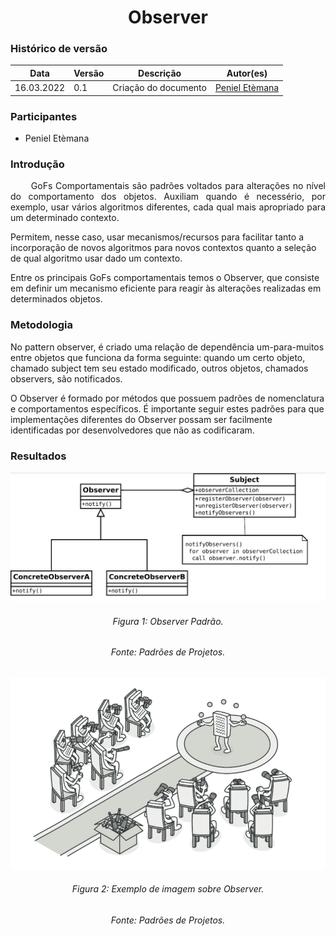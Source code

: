 # <center> Observer

### Histórico de versão<br>

| Data       | Versão | Descrição            | Autor(es)  |
| ---------- | ------ | -------------------- | ---------- |
| 16.03.2022 | 0.1    | Criação do documento | [Peniel Etèmana](https://github.com/zpeniel09) |

### Participantes

- Peniel Etèmana 

### Introdução

<p align="justify">&emsp;&emsp;
GoFs Comportamentais são padrões voltados para alterações no nível do comportamento dos objetos. Auxiliam quando é necessério, por exemplo, usar vários algoritmos diferentes, cada qual mais apropriado para um determinado contexto. 

Permitem, nesse caso, usar mecanismos/recursos para facilitar tanto a incorporação de novos algoritmos para 
novos contextos quanto a seleção de qual algoritmo usar dado um contexto.

Entre os principais GoFs comportamentais temos o Observer, que consiste em definir um mecanismo eficiente para reagir
às alterações realizadas em determinados objetos.

</p>

### Metodologia

<p>
    No pattern observer, é criado uma relação de dependência um-para-muitos entre objetos que funciona da forma seguinte:
    quando um certo objeto, chamado subject tem seu estado modificado, outros objetos, chamados observers, são notificados. 
</p>

<p>
    O Observer é formado por métodos que possuem padrões de nomenclatura e comportamentos específicos. É importante seguir estes padrões para que implementações diferentes do Observer possam ser facilmente identificadas por desenvolvedores que não as codificaram.
</p>

### Resultados

<center>
<img src="../../../assets/img/padroes/observer-padrao.png" class="zoom"> 
<h6>Figura 1: Observer Padrão.</h6>
<h6>Fonte: Padrões de Projetos.</h6>
</center>

<center>
<img src="../../../assets/img/padroes/imagem-observer.png" class="zoom"> 
<h6>Figura 2: Exemplo de imagem sobre Observer.</h6>
<h6>Fonte: Padrões de Projetos.</h6>
</center>
